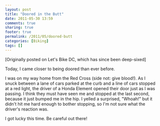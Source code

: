 ```yaml
---
layout: post
title: "Doored in the Butt"
date: 2011-05-30 13:59
comments: true
sharing: true
footer: true
permalink: /2011/05/doored-butt
categories: [Biking]
tags: []
---
```

[Originally posted on Let's Bike DC, which has since been deep-sixed]

Today, I came closer to being doored than ever before.

I was on my way home from the Red Cross (side not: give blood!). As I snuck between a lane of cars parked at the curb and a line of cars stopped at a red light, the driver of a Honda Element opened their door just as I was passing. I think they must have seen me and stopped at the last second, because it just bumped me in the hip. I yelled a surprised, "Whoah!" but it didn't hit me hard enough to bother stopping, so I'm not sure what the driver's reaction was.

I got lucky this time. Be careful out there!